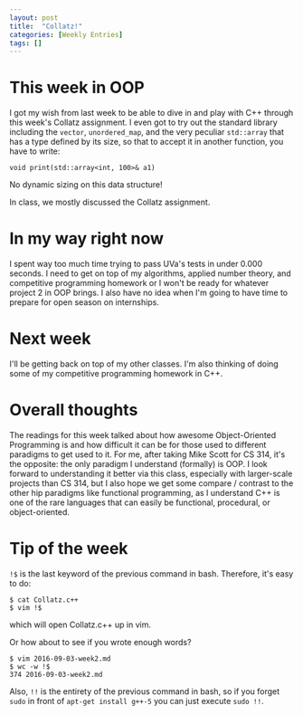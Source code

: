 ```yaml
---
layout: post
title:  "Collatz!"
categories: [Weekly Entries]
tags: []
---
```

# This week in OOP

I got my wish from last week to be able to dive in and play with C++ through this week's Collatz assignment. I even got to try out the standard library including the `vector`, `unordered_map`, and the very peculiar `std::array` that has a type defined by its size, so that to accept it in another function, you have to write:

```
void print(std::array<int, 100>& a1)
```

No dynamic sizing on this data structure!

In class, we mostly discussed the Collatz assignment.

# In my way right now

I spent way too much time trying to pass UVa's tests in under 0.000 seconds. I need to get on top of my algorithms, applied number theory, and competitive programming homework or I won't be ready for whatever project 2 in OOP brings. I also have no idea when I'm going to have time to prepare for open season on internships.

# Next week

I'll be getting back on top of my other classes. I'm also thinking of doing some of my competitive programming homework in C++.

# Overall thoughts

The readings for this week talked about how awesome Object-Oriented Programming is and how difficult it can be for those used to different paradigms to get used to it. For me, after taking Mike Scott for CS 314, it's the opposite: the only paradigm I understand (formally) is OOP. I look forward to understanding it better via this class, especially with larger-scale projects than CS 314, but I also hope we get some compare / contrast to the other hip paradigms like functional programming, as I understand C++ is one of the rare languages that can easily be functional, procedural, or object-oriented.

# Tip of the week

`!$` is the last keyword of the previous command in bash. Therefore, it's easy to do:

```
$ cat Collatz.c++
$ vim !$
```

which will open Collatz.c++ up in vim.

Or how about to see if you wrote enough words?

```
$ vim 2016-09-03-week2.md
$ wc -w !$
374 2016-09-03-week2.md
```

Also, `!!` is the entirety of the previous command in bash, so if you forget `sudo` in front of `apt-get install g++-5` you can just execute `sudo !!`.

